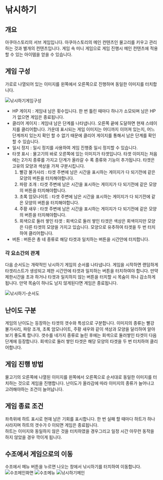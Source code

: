 # 낚시하기
## 개요
아쿠아스토리의 서브 게임입니다. 아쿠아스토리의 메인 컨텐츠인 물고리를 키우고 관리하는 것과 별개의 컨텐츠입니다. 게임 속 미니 게임으로 게임 진행시 메인 컨텐츠에 적용할 수 있는 아이템을 얻을 수 있습니다.

## 게임 구성
가로로 나열되어 있는 이미지를 왼쪽에서 오른쪽으로 진행하며 동일한 이미지를 터치합니다.  

![낚시하기게임구성](https://github.com/hojin-kr/Design-Book/blob/master/AquaStory-SundayToz/img/%EB%82%9A%EC%8B%9C-%ED%95%98%EA%B8%B0-%EA%B2%8C%EC%9E%84%EA%B5%AC%EC%84%B1.png?raw=true)

- HP 게이지 : 게임내 남은 횟수입니다. 한 번 틀린 때마다 하나가 소모되며 남은 HP가 없으면 게임은 종료됩니다.
- 클리어 게이지 : 게임내 남은 단계를 나타냅니다. 오른쪽 끝에 도달하면 현재 스테이지를 클리어합니다. 가운데 표시되는 게임 이미지는 어디까지 이어져 있는지, 어느 단계까지 있는지 확인 할 수 없기 때문에 클리어 게이지를 통해서 남은 단계를 확인할 수 있습니다.
- 일시 정지 : 일시 정지를 사용하여 게임 진행중 일시 정지할 수 있습니다.
- 타겟 표시 : 물고기의 바로 오른쪽에 있는 이미지가 타겟입니다. 타겟 이미지는 처음에는 2가지 종류를 가지고 단계가 올라갈 수 록 종류와 기능이 추가됩니다. 타겟은 고유의 모양과 색상을 가져 구분시킵니다.
  1. 빨강 불가사리 : 타겟 주변에 남은 시간을 표시하는 게이지가 다 되기전에 같은 모양의 버튼을 터치해야합니다.
  2. 파랑 조개 : 타겟 주변에 남은 시간을 표시하는 게이지가 다 되기전에 같은 모양의 버튼을 터치해야합니다.
  3. 초록 암모나이트 : 타겟 주변에 남은 시간을 표시하는 게이지가 다 되기전에 같은 모양의 버튼을 터치해야합니다.
  4. 주황 새우 : 타겟 주변에 남은 시간을 표시하는 게이지가 다 되기전에 같은 모양의 버튼을 터치해야합니다.
  5. 회색으로 둘러 쌓인 타겟 : 회색으로 둘러 쌓인 타겟은 색상은 회색이지만 모양은 다른 타겟의 모양을 가지고 있습니다. 모양으로 유추하여 타겟을 두 번 터치하여 클리어합니다.
- 버튼 : 버튼은 총 네 종류로 해당 타겟과 일치하는 버튼을 시간안에 터치합니다.  
### 각 요소간의 관계
다음 순서도는 개략적인 낚시하기 게임의 순서를 나타냅니다. 게임을 시작하면 랜덤하게 타겟리스트가 생성되고 제한 시간안에 타겟과 일치하는 버튼을 터치하여야 합니다. 만약 제한시간을 초과 하거나 타겟과 일치하지 않는 버튼을 터치할 시 목숨이 하나 감소하게됩니다. 만약 목숨이 하나도 남지 않게된다면 게임은 종료됩니다.  


![낚시하기-순서도](https://github.com/hojin-kr/Design-Book/blob/master/AquaStory-SundayToz/img/%EB%82%9A%EC%8B%9C%ED%95%98%EA%B8%B0-%EC%88%9C%EC%84%9C%EB%8F%84.png?raw=true)




## 난이도 구분
게임의 난이도는 등장하는 타겟의 갯수와 특성으로 구분합니다. 이미지의 종류는 빨강 불가사리, 파랑 조개, 초록 암모나이트, 주황 새우와 같이 색상과 모양을 달리하여 알아보기 좋도록 합니다. 갯수를 네가지 종류로 늘린 후에는 회색으로 둘러쌓인 타겟이 다음 단계에 등장합니다. 회색으로 둘러 쌓인 타겟은 해당 모양의 타겟을 두 번 터치하여 클리어합니다.

## 게임 진행 방법
물고기의 오른쪽에 나열된 이미지를 왼쪽에서 오른쪽으로 순서대로 동일한 이미지를 터치하는 것으로 게임을 진행합니다. 난이도가 올라감에 따라 이미지의 종류가 늘어나고 고려해야하는 조건이 늘어납니다.

## 게임 종료 조건
좌측위에 하트 표시로 현재 남은 기회를 표시합니다. 한 번 실패 할 때마다 하트가 하나 사라지며 하트의 갯수가 0 이되면 게임은 종료됩니다.  
하트는 이미지와 동일하지 않은 것을 터치하였을 경우그리고 일정 시간 아무런 동작을 하지 않았을 경우 깍이게 됩니다.

## 수조에서 게임으로의 이동
수조에서 메뉴 버튼을 누르면 나오는 창에서 낚시하기를 터치하여 이동합니다.
![수조메인화면](https://github.com/hojin-kr/Design-Book/blob/master/AquaStory-SundayToz/img/%EC%88%98%EC%A1%B0-%EB%A9%94%EC%9D%B8%ED%99%94%EB%A9%B4.png?raw=true)
![수조메뉴](https://github.com/hojin-kr/Design-Book/blob/master/AquaStory-SundayToz/img/%EC%88%98%EC%A1%B0-%EB%A9%94%EB%89%B4.png?raw=true)
![낚시하기메인](https://github.com/hojin-kr/Design-Book/blob/master/AquaStory-SundayToz/img/%EB%82%9A%EC%8B%9C-%ED%95%98%EA%B8%B0-%EB%A9%94%EC%9D%B8.png?raw=true)
